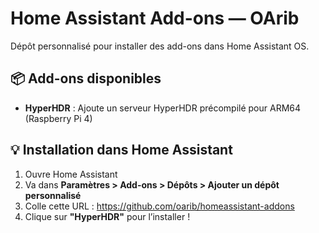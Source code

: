 # Home Assistant Add-ons — OArib

Dépôt personnalisé pour installer des add-ons dans Home Assistant OS.

## 📦 Add-ons disponibles

- **HyperHDR** : Ajoute un serveur HyperHDR précompilé pour ARM64 (Raspberry Pi 4)

## 💡 Installation dans Home Assistant

1. Ouvre Home Assistant
2. Va dans **Paramètres > Add-ons > Dépôts > Ajouter un dépôt personnalisé**
3. Colle cette URL : https://github.com/oarib/homeassistant-addons
4. Clique sur **"HyperHDR"** pour l’installer !
